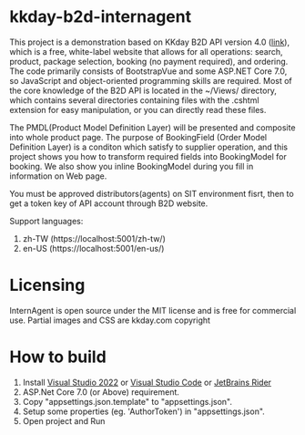 # kkday-b2d-internagent

This project is a demonstration based on KKday B2D API version 4.0 (<a href="https://api-b2d.kkday.com/Redoc">link</a>), which is a free, white-label website that allows for all operations: search, product, package selection, booking (no payment required), and ordering. The code primarily consists of BootstrapVue and some ASP.NET Core 7.0, so JavaScript and object-oriented programming skills are required. Most of the core knowledge of the B2D API is located in the ~/Views/ directory, which contains several directories containing files with the .cshtml extension for easy manipulation, or you can directly read these files.

The PMDL(Product Model Definition Layer) will be presented and composite into whole product page. The purpose of BookingField (Order Model Definition Layer) is a conditon which satisfy to supplier operation, and this project shows you how to transform required fields into BookingModel for booking. We also show you inline BookingModel during you fill in information on Web page. 

You must be approved distributors(agents) on SIT environment fisrt, then to get a token key of API account through B2D website.

Support languages:
1. zh-TW (https://localhost:5001/zh-tw/) 
2. en-US (https://localhost:5001/en-us/)

Licensing
==============
InternAgent is open source under the MIT license and is free for commercial use. Partial images and CSS are kkday.com copyright

How to build
==============
1. Install <a href="https://visualstudio.microsoft.com/vs/whatsnew/">Visual Studio 2022</a> or <a href="https://code.visualstudio.com/docs/languages/dotnet">Visual Studio Code<a/> or <a href="https://www.jetbrains.com/rider/download/">JetBrains Rider</a>
2. ASP.Net Core 7.0 (or Above) requirement.
3. Copy "appsettings.json.template" to "appsettings.json".
4. Setup some properties (eg. 'AuthorToken') in "appsettings.json".
5. Open project and Run
